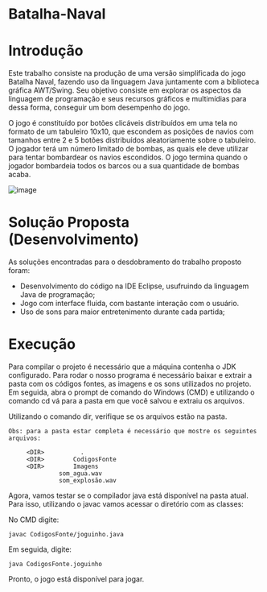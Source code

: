 # Batalha-Naval

# Introdução
Este trabalho consiste na produção de uma versão simplificada do jogo
Batalha Naval, fazendo uso da linguagem Java juntamente com a biblioteca gráfica
AWT/Swing. Seu objetivo consiste em explorar os aspectos da linguagem de
programação e seus recursos gráficos e multimídias para dessa forma, conseguir
um bom desempenho do jogo.

O jogo é constituído por botões clicáveis distribuídos em uma tela no formato
de um tabuleiro 10x10, que escondem as posições de navios com tamanhos entre 2
e 5 botões distribuídos aleatoriamente sobre o tabuleiro. O jogador terá um número
limitado de bombas, as quais ele deve utilizar para tentar bombardear os navios
escondidos. O jogo termina quando o jogador bombardeia todos os barcos ou a sua
quantidade de bombas acaba.

![image](https://user-images.githubusercontent.com/72041841/178001856-ea05bbc3-1729-4994-8861-4bb0c4fa7b5c.png)


# Solução Proposta (Desenvolvimento)
As soluções encontradas para o desdobramento do trabalho proposto foram:
- Desenvolvimento do código na IDE Eclipse, usufruindo da linguagem Java de
programação;
- Jogo com interface fluida, com bastante interação com o usuário.
- Uso de sons para maior entretenimento durante cada partida;

# Execução
Para compilar o projeto é necessário que a máquina contenha o JDK configurado.
Para rodar o nosso programa é necessário baixar e extrair a pasta com os códigos fontes, as imagens e os sons utilizados no projeto. 
Em seguida, abra o prompt de comando do Windows (CMD) e utilizando o comando cd vá para a pasta em que você salvou e extraiu os arquivos. 

Utilizando o comando dir, verifique se os arquivos estão na pasta.

	Obs: para a pasta estar completa é necessário que mostre os seguintes arquivos:

		 <DIR>          .
		 <DIR>        CodigosFonte
		 <DIR>        Imagens
			      som_agua.wav
			      som_explosão.wav

Agora, vamos testar se o compilador java está disponível na pasta atual. Para isso, utilizando o javac vamos acessar o diretório com as classes:

No CMD digite: 

	javac CodigosFonte/joguinho.java 
  
Em seguida, digite:

	java CodigosFonte.joguinho
  
Pronto, o jogo está disponível para jogar. 
